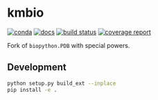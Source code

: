 # kmbio

[![conda](https://img.shields.io/conda/dn/kimlab/kmbio.svg)](https://anaconda.org/kimlab/kmbio/)
[![docs](https://img.shields.io/badge/docs-v2.0.16-blue.svg)](https://kimlab.gitlab.io/kmbio/v2.0.16/)
[![build status](https://gitlab.com/kimlab/kmbio/badges/v2.0.16/build.svg)](https://gitlab.com/kimlab/kmbio/commits/v2.0.16/)
[![coverage report](https://gitlab.com/kimlab/kmbio/badges/v2.0.16/coverage.svg)](https://kimlab.gitlab.io/kmbio/v2.0.16/htmlcov/)

Fork of `biopython.PDB` with special powers.

## Development

```bash
python setup.py build_ext --inplace
pip install -e .
```

